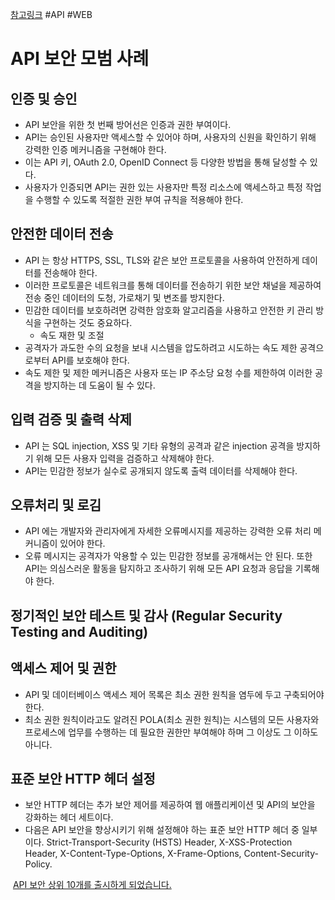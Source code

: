 [참고링크](https://masteringbackend.com/posts/api-security-best-practices)
#API #WEB 
# API 보안 모범 사례
## 인증 및 승인
- API 보안을 위한 첫 번째 방어선은 인증과 권한 부여이다.
- API는 승인된 사용자만 액세스할 수 있어야 하며, 사용자의 신원을 확인하기 위해 강력한 인증 메커니즘을 구현해야 한다.
- 이는 API 키, OAuth 2.0, OpenID Connect 등 다양한 방법을 통해 달성할 수 있다.
- 사용자가 인증되면 API는 권한 있는 사용자만 특정 리소스에 액세스하고 특정 작업을 수행할 수 있도록 적절한 권한 부여 규칙을 적용해야 한다.
## 안전한 데이터 전송
- API 는 항상 HTTPS, SSL, TLS와 같은 보안 프로토콜을 사용하여 안전하게 데이터를 전송해야 한다.
- 이러한 프로토콜은 네트워크를 통해 데이터를 전송하기 위한 보안 채널을 제공하여 전송 중인 데이터의 도청, 가로채기 및 변조를 방지한다.
- 민감한 데이터를 보호하려면 강력한 암호화 알고리즘을 사용하고 안전한 키 관리 방식을 구현하는 것도 중요하다.
	- 속도 재한 및 조절
- 공격자가 과도한 수의 요청을 보내 시스템을 압도하려고 시도하는 속도 제한 공격으로부터 API를 보호해야 한다.
- 속도 제한 및 제한 메커니즘은 사용자 또는 IP 주소당 요청 수를 제한하여 이러한 공격을 방지하는 데 도움이 될 수 있다.
## 입력 검증 및 출력 삭제
- API 는 SQL injection, XSS 및 기타 유형의 공격과 같은 injection 공격을 방지하기 위해 모든 사용자 입력을 검증하고 삭제해야 한다.
- API는 민감한 정보가 실수로 공개되지 않도록 출력 데이터를 삭제해야 한다.
## 오류처리 및 로김
- API 에는 개발자와 관리자에게 자세한 오류메시지를 제공하는 강력한 오류 처리 메커니즘이 있어야 한다.
- 오류 메시지는 공격자가 악용할 수 있는 민감한 정보를 공개해서는 안 된다. 또한 API는 의심스러운 활동을 탐지하고 조사하기 위해 모든 API 요청과 응답을 기록해야 한다.
## 정기적인 보안 테스트 및 감사 (**Regular Security Testing and Auditing**)
## 액세스 제어 및 권한
- API 및 데이터베이스 액세스 제어 목록은 최소 권한 원칙을 염두에 두고 구축되어야 한다.
- 최소 권한 원칙이라고도 알려진 POLA(최소 권한 원칙)는 시스템의 모든 사용자와 프로세스에 업무를 수행하는 데 필요한 권한만 부여해야 하며 그 이상도 그 이하도 아니다.
## 표준 보안 HTTP 헤더 설정
- 보안 HTTP 헤더는 추가 보안 제어를 제공하여 웹 애플리케이션 및 API의 보안을 강화하는 헤더 세트이다.
- 다음은 API 보안을 향상시키기 위해 설정해야 하는 표준 보안 HTTP 헤더 중 일부이다. Strict-Transport-Security (HSTS) Header, X-XSS-Protection Header, X-Content-Type-Options, X-Frame-Options, Content-Security-Policy.

 [API 보안 상위 10개를 출시하게 되었습니다.](https://owasp.org/www-project-api-security)
 